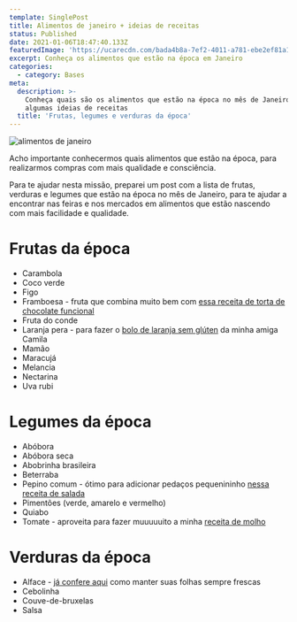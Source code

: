 ```yaml
---
template: SinglePost
title: Alimentos de janeiro + ideias de receitas
status: Published
date: 2021-01-06T18:47:40.133Z
featuredImage: 'https://ucarecdn.com/bada4b8a-7ef2-4011-a781-ebe2ef81a1ed/'
excerpt: Conheça os alimentos que estão na época em Janeiro
categories:
  - category: Bases
meta:
  description: >-
    Conheça quais são os alimentos que estão na época no mês de Janeiro +
    algumas ideias de receitas
  title: 'Frutas, legumes e verduras da época'
---
```

![alimentos de janeiro](https://ucarecdn.com/6a6401cc-5886-45f5-9fa2-a7525306aba0/)

Acho importante conhecermos quais alimentos que estão na época, para realizarmos compras com mais qualidade e consciência.

Para te ajudar nesta missão, preparei um post com a lista de frutas, verduras e legumes que estão na época no mês de Janeiro, para te ajudar a encontrar nas feiras e nos mercados em alimentos que estão nascendo com mais facilidade e qualidade.

# Frutas da época

* Carambola
* Coco verde
* Figo
* Framboesa - fruta que combina muito bem com [essa receita de torta de chocolate funcional](https://paolafabeni.com/posts/torta-mousse-de-chocolate-funcional/)
* Fruta do conde
* Laranja pera - para fazer o [bolo de laranja sem glúten](https://www.instagram.com/p/CB6uo7FAs8-/) da minha amiga Camila
* Mamão
* Maracujá
* Melancia
* Nectarina
* Uva rubi

# Legumes da época

* Abóbora
* Abóbora seca
* Abobrinha brasileira
* Beterraba
* Pepino comum - ótimo para adicionar pedaços pequenininho [nessa receita de salada](https://paolafabeni.com/posts/salada-de-folhas-com-atum-e-maionese-de-alho/)
* Pimentões (verde, amarelo e vermelho)
* Quiabo 
* Tomate - aproveita para fazer muuuuuito a minha [receita de molho](https://paolafabeni.com/posts/molho-de-tomate/)

# Verduras da época

* Alface - [já confere aqui](https://paolafabeni.com/posts/como-conservar-melhor-folhas-e-ervas-frescas/) como manter suas folhas sempre frescas
* Cebolinha
* Couve-de-bruxelas
* Salsa
